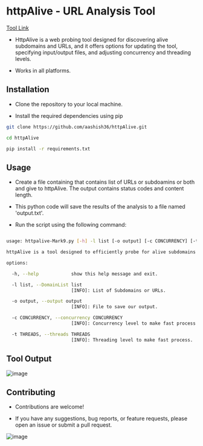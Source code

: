 # httpAlive - URL Analysis Tool

[Tool Link](https://github.com/aashishsec/httpAlive/)

- HttpAlive is a web probing tool designed for discovering alive subdomains and URLs, and it offers options for updating the tool, specifying input/output files, and adjusting concurrency and threading levels.
    
-  Works in all platforms.

## Installation

- Clone the repository to your local machine.
  
- Install the required dependencies using pip


```bash
git clone https://github.com/aashish36/httpAlive.git

cd httpAlive

pip install -r requirements.txt

```

## Usage

- Create a file containing that contains list of URLs or subdoamins or both and give to httpAlive. The output contains status codes and content length.

- This python code will save the results of the analysis to a file named 'output.txt'.

- Run the script using the following command: 

``` bash

usage: httpalive-Mark9.py [-h] -l list [-o output] [-c CONCURRENCY] [-t THREADS]

httpAlive is a tool designed to efficiently probe for alive subdomains and Urls from a provided list.

options:

  -h, --help            show this help message and exit.

  -l list, --DomainList list
                        [INFO]: List of Subdomains or URLs.

  -o output, --output output
                        [INFO]: File to save our output.

  -c CONCURRENCY, --concurrency CONCURRENCY
                        [INFO]: Concurrency level to make fast process.

  -t THREADS, --threads THREADS
                        [INFO]: Threading level to make fast process.

```
## Tool Output

![image](https://github.com/aashishsec/httpAlive/assets/65489287/c15966b3-9795-4e30-b33a-a30b42438614)

## Contributing

- Contributions are welcome!
  
- If you have any suggestions, bug reports, or feature requests, please open an issue or submit a pull request.


![image](https://github.com/aashish36/JSScanner/assets/65489287/70f7e3a8-e95f-429b-9433-89087daad721)

